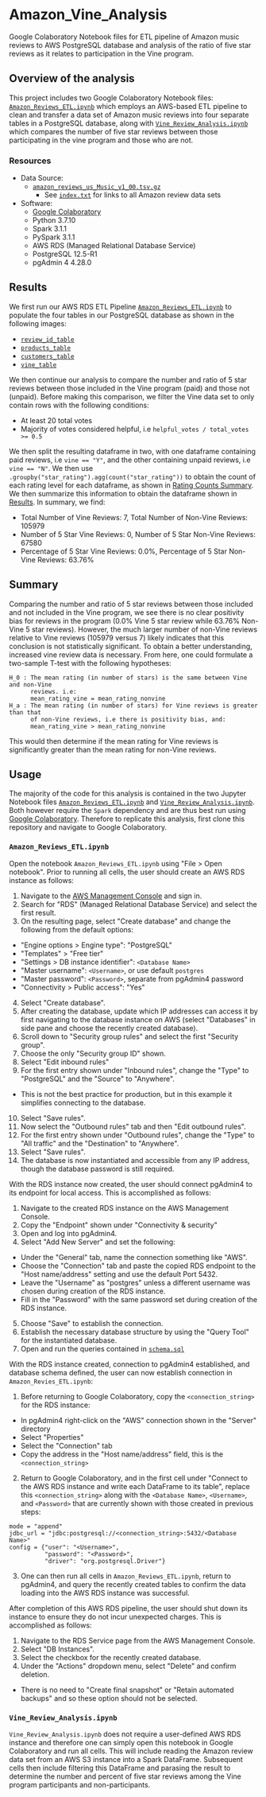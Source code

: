 # Amazon_Vine_Analysis
Google Colaboratory Notebook files for ETL pipeline of Amazon music reviews to
AWS PostgreSQL database and analysis of the ratio of five star reviews as it
relates to participation in the Vine program. 

## Overview of the analysis
This project includes two Google Colaboratory Notebook files:
[`Amazon_Reviews_ETL.ipynb`](Amazon_Reviews_ETL.ipynb) which employs an
AWS-based ETL pipeline to clean and transfer a data set of Amazon music
reviews into four separate tables in a PostgreSQL database, along with
[`Vine_Review_Analysis.ipynb`](Vine_Review_Analysis.ipynb) which compares the
number of five star reviews between those participating in the vine program
and those who are not.

### Resources
- Data Source:
    - [`amazon_reviews_us_Music_v1_00.tsv.gz`](https://s3.amazonaws.com/amazon-reviews-pds/tsv/amazon_reviews_us_Music_v1_00.tsv.gz)
        - See [`index.txt`](Resources/index.txt) for links to all Amazon review data sets
- Software:
    - [Google Colaboratory](https://colab.research.google.com/notebooks/welcome.ipynb)
    - Python 3.7.10
    - Spark 3.1.1
    - PySpark 3.1.1
    - AWS RDS (Managed Relational Database Service)
    - PostgreSQL 12.5-R1
    - pgAdmin 4 4.28.0

## Results
We first run our AWS RDS ETL Pipeline
[`Amazon_Reviews_ETL.ipynb`](Amazon_Reviews_ETL.ipynb) to populate the four
tables in our PostgreSQL database as shown in the following images:
- [`review_id_table`](Images/review_id_table.png)
- [`products_table`](Images/products_table.png)
- [`customers_table`](Images/customers_table.png)
- [`vine_table`](Images/vine_table.png)

We then continue our analysis to compare the number and ratio of 5 star
reviews between those included in the Vine program (paid) and those not (unpaid).
Before making this comparison, we filter the Vine data set to only contain
rows with the following conditions:

- At least 20 total votes
- Majority of votes considered helpful, i.e
`helpful_votes / total_votes >= 0.5`

We then split the resulting dataframe in two, with one dataframe containing
paid reviews, i.e `vine == "Y"`, and the other containing unpaid reviews, i.e
`vine == "N"`. We then use `.groupby("star_rating").agg(count("star_rating"))`
to obtain the count of each rating level for each dataframe, as shown in
[Rating Counts Summary](Images/rating_counts_summary.png). We then summarize
this information to obtain the dataframe shown in
[Results](Images/vine_results_df.png). In summary, we find:

- Total Number of Vine Reviews: 7, Total Number of Non-Vine Reviews: 105979
- Number of 5 Star Vine Reviews: 0, Number of 5 Star Non-Vine Reviews: 67580
- Percentage of 5 Star Vine Reviews: 0.0%, Percentage of 5 Star Non-Vine Reviews: 63.76%

## Summary
Comparing the number and ratio of 5 star reviews between those included and
not included in the Vine program, we see there is no clear positivity bias for
reviews in the program (0.0% Vine 5 star review while 63.76% Non-Vine 5 star reviews).
However, the much larger number of non-Vine reviews relative to Vine reviews
(105979 versus 7) likely indicates that this conclusion is not statistically
significant. To obtain a better understanding, increased vine review data is necessary.
From here, one could formulate a two-sample T-test with the following hypotheses:
```
H_0 : The mean rating (in number of stars) is the same between Vine and non-Vine
      reviews. i.e:
      mean_rating_vine = mean_rating_nonvine
H_a : The mean rating (in number of stars) for Vine reviews is greater than that
      of non-Vine reviews, i.e there is positivity bias, and:
      mean_rating_vine > mean_rating_nonvine
```
This would then determine if the mean rating for Vine reviews is significantly
greater than the mean rating for non-Vine reviews.

## Usage
The majority of the code for this analysis is contained in the two Jupyter
Notebook files [`Amazon_Reviews_ETL.ipynb`](Amazon_Reviews_ETL.ipynb) and
[`Vine_Review_Analysis.ipynb`](Vine_Review_Analysis.ipynb). Both however
require the `Spark` dependency and are thus best run using
[Google Colaboratory](https://colab.research.google.com/notebooks/welcome.ipynb).
Therefore to replicate this analysis, first clone this repository and navigate to
Google Colaboratory. 

### `Amazon_Reviews_ETL.ipynb`
Open the notebook `Amazon_Reviews_ETL.ipynb` using "File > Open notebook".
Prior to running all cells, the user should create an AWS RDS instance as
follows:

1. Navigate to the [AWS Management Console](https://aws.amazon.com/console/)
and sign in.
2. Search for "RDS" (Managed Relational Database Service) and select the first
result.
3. On the resulting page, select "Create database" and change the following
from the default options:
- "Engine options > Engine type": "PostgreSQL"
- "Templates" > "Free tier"
- "Settings > DB instance identifier": `<Database Name>`
- "Master username": `<Username>`, or use default `postgres`
- "Master password": `<Password>`, separate from pgAdmin4 password
- "Connectivity > Public access": "Yes"
4. Select "Create database".
5. After creating the database, update which IP addresses can access it by
first navigating to the database instance on AWS (select "Databases" in side
pane and choose the recently created database).
6. Scroll down to "Security group rules" and select the first "Security group".
7. Choose the only "Security group ID" shown.
8. Select "Edit inbound rules"
9. For the first entry shown under "Inbound rules", change the "Type" to
"PostgreSQL" and the "Source" to "Anywhere".
- This is not the best practice for production, but in this example it
simplifies connecting to the database.
10. Select "Save rules".
11. Now select the "Outbound rules" tab and then "Edit outbound rules".
12. For the first entry shown under "Outbound rules", change the "Type" to
"All traffic" and the "Destination" to "Anywhere".
13. Select "Save rules".
14. The database is now instantiated and accessible from any IP address,
though the database password is still required.

With the RDS instance now created, the user should connect pgAdmin4 to its
endpoint for local access. This is accomplished as follows:

1. Navigate to the created RDS instance on the AWS Management Console.
2. Copy the "Endpoint" shown under "Connectivity & security"
3. Open and log into pgAdmin4.
4. Select "Add New Server" and set the following:
- Under the "General" tab, name the connection something like "AWS".
- Choose the "Connection" tab and paste the copied RDS endpoint to the
"Host name/address" setting and use the default Port 5432.
- Leave the "Username" as "postgres" unless a different username was chosen
during creation of the RDS instance.
- Fill in the "Password" with the same password set during creation of the RDS
instance.
5. Choose "Save" to establish the connection.
7. Establish the necessary database structure by using the "Query Tool" for
the instantiated database.
8. Open and run the queries contained in [`schema.sql`](schema.sql)

With the RDS instance created, connection to pgAdmin4 established, and
database schema defined, the user can now establish connection in
`Amazon_Revies_ETL.ipynb`:

1. Before returning to Google Colaboratory, copy the `<connection_string>` for
the RDS instance:
- In pgAdmin4 right-click on the "AWS" connection shown in the "Server"
directory
- Select "Properties"
- Select the "Connection" tab
- Copy the address in the "Host name/address" field, this is the
`<connection_string>`
2. Return to Google Colaboratory, and in the first cell under "Connect to the
AWS RDS instance and write each DataFrame to its table", replace this
`<connection_string>` along with the `<Database Name>`, `<Username>`, and
`<Password>` that are currently shown with those created in previous steps:
```
mode = "append"
jdbc_url = "jdbc:postgresql://<connection_string>:5432/<Database Name>"
config = {"user": "<Username>", 
          "password": "<Password>", 
          "driver": "org.postgresql.Driver"}
```
3. One can then run all cells in `Amazon_Reviews_ETL.ipynb`, return to
pgAdmin4, and query the recently created tables to confirm the data loading
into the AWS RDS instance was successful.

After completion of this AWS RDS pipeline, the user should shut down its
instance to ensure they do not incur unexpected charges. This is accomplished
as follows:

1. Navigate to the RDS Service page from the AWS Management Console.
2. Select "DB Instances".
3. Select the checkbox for the recently created database.
4. Under the "Actions" dropdown menu, select "Delete" and confirm deletion.
- There is no need to "Create final snapshot" or "Retain automated backups"
and so these option should not be selected.

### `Vine_Review_Analysis.ipynb`
`Vine_Review_Analysis.ipynb` does not require a user-defined AWS RDS instance
and therefore one can simply open this notebook in Google Colaboratory and run
all cells. This will include reading the Amazon review data set from an AWS
S3 instance into a Spark DataFrame. Subsequent cells then include filtering
this DataFrame and parasing the result to determine the number and percent of
five star reviews among the Vine program participants and non-participants.